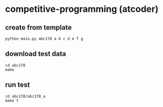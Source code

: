 # competitive-programming (atcoder)

## create from template

```shell script
python main.py abc178 a b c d e f g
```

## download test data

```shell script
cd abc178
make
```

## run test

```
cd abc178/abc178_a
make t
```
